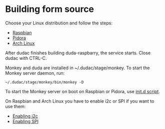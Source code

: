 # Building form source

Choose your Linux distribution and follow the steps:
* [Raspbian](build_on_raspbian.md)
* [Pidora](build_on_pidora.md)
* [Arch Linux](build_on_arch_linux.md)

After dudac finishes building duda-raspbarry, the service starts. Close dudac with CTRL-C.

Monkey and duda are installed in ~/.dudac/stage/monkey. To start the Monkey server daemon, run:
```
~/.dudac/stage/monkey/bin/monkey -D
```

To start the Monkey server on boot on Raspbian or Pidora, use [init.d script](initd_script.md).

On Raspbian and Arch Linux you have to enable i2c or SPI if you want to use them:
* [Enabling i2c](../system_configuration/enable_i2c.md)
* [Enabling SPI](../system_configuration/enable_spi.md)
